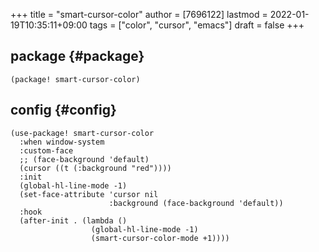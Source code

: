 +++
title = "smart-cursor-color"
author = [7696122]
lastmod = 2022-01-19T10:35:11+09:00
tags = ["color", "cursor", "emacs"]
draft = false
+++

## package {#package}

```elisp
(package! smart-cursor-color)
```


## config {#config}

```elisp
(use-package! smart-cursor-color
  :when window-system
  :custom-face
  ;; (face-background 'default)
  (cursor ((t (:background "red"))))
  :init
  (global-hl-line-mode -1)
  (set-face-attribute 'cursor nil
                      :background (face-background 'default))
  :hook
  (after-init . (lambda ()
                  (global-hl-line-mode -1)
                  (smart-cursor-color-mode +1))))
```
